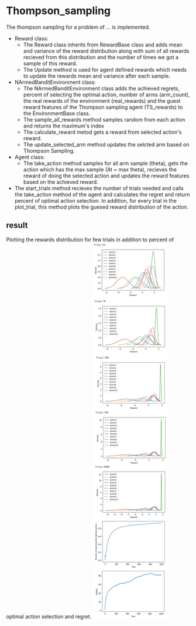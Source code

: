 # Thompson_sampling
The thompson sampling for a problem of ... is implemented.
* Reward class: 
    * The Reward class inherits from RewardBase class and adds mean and variance of the reward distribution along with sum of all rewards recieved from this distribution and the number of times we got a sample of this reward. 
    * The Update method is used for agent defined rewards which needs to update the rewards mean and variance after each sample. 
* NArmedBanditEnvironment class:
    * The NArmedBanditEnvironment class adds the achieved regrets, percent of selecting the optimal action, number of arms (arm_count), the real rewards of the environment (real_rewards) and the guest reward features of the Thompson sampling agent (TS_rewards) to the EnvironmentBase class.
    * The sample_all_rewards method samples random from each action and returns the maximum's index
    * The calculate_reward metod gets a reward from selected action's reward.
    * The update_selected_arm method updates the selcted arm based on Thompson Sampling.
* Agent class:
    * The take_action method samples for all arm sample (theta), gets the action which has the max sample (At = max theta), recieves the reward of doing the selected action and updates the reward features based on the achieved reward.
* The start_trials method recieves the number of trials needed and calls the take_action method of the agent and calculates the regret and return percent of optimal action selection. In addition, for every trial in the plot_trial, this method plots the guesed reward distribution of the action.

## result
Plotting the rewards distribution for few trials in addition to percent of optimal action selection and regret.
![](https://github.com/BanafshehKarimian/Thompson_sampling/blob/master/result.png)
